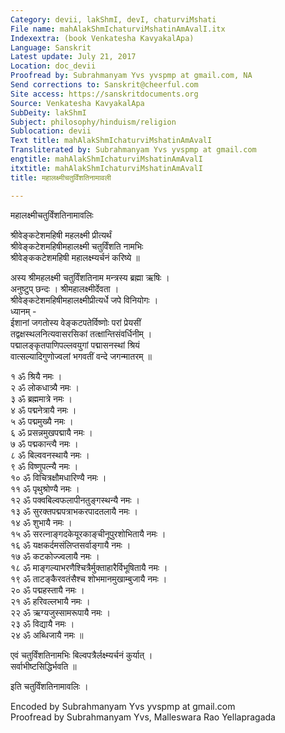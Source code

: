 ```yaml
---
Category: devii, lakShmI, devI, chaturviMshati
File name: mahAlakShmIchaturviMshatinAmAvalI.itx
Indexextra: (book Venkatesha KavyakalApa)
Language: Sanskrit
Latest update: July 21, 2017
Location: doc_devii
Proofread by: Subrahmanyam Yvs yvspmp at gmail.com, NA
Send corrections to: Sanskrit@cheerful.com
Site access: https://sanskritdocuments.org
Source: Venkatesha KavyakalApa
SubDeity: lakShmI
Subject: philosophy/hinduism/religion
Sublocation: devii
Text title: mahAlakShmIchaturviMshatinAmAvalI
Transliterated by: Subrahmanyam Yvs yvspmp at gmail.com
engtitle: mahAlakShmIchaturviMshatinAmAvalI
itxtitle: mahAlakShmIchaturviMshatinAmAvalI
title: महालक्ष्मीचतुर्विंशतिनामावली

---
```

  
 महालक्ष्मीचतुर्विंशतिनामावलिः   
  
श्रीवेङ्कटेशमहिषी महलक्ष्मी प्रीत्यर्थं  
श्रीवेङ्कटेशमहिषीमहालक्ष्मी चतुर्विंशति नामभिः  
श्रीवेङ्ककटेशमहिषी महालक्ष्म्यर्चनं करिष्ये ॥  
  
अस्य श्रीमहलक्ष्मी चतुर्विंशतिनाम मन्त्रस्य ब्रह्मा ऋषिः ।  
अनुष्टुप् छन्दः ।  श्रीमहालक्ष्मीर्देवता ।  
श्रीवेङ्कटेशमहिषीमहालक्ष्मीप्रीत्यर्धे जपे विनियोगः ।  
ध्यानम् -  
ईशानां जगतोस्य वेङ्कटपतेर्विष्णोः परां प्रेयसीं  
तद्वक्षस्थलनित्यवासरसिकां तत्क्षान्तिसंवर्धिनीम् ।  
पद्मालङ्कृतपाणिपल्लवयुगां पद्मासनस्थां श्रियं  
वात्सल्यादिगुणोज्वलां भगवतीं वन्दे जगन्मातरम् ॥  
  
१ ॐ श्रियै नमः ।  
२ ॐ लोकधात्र्यै नमः ।  
३ ॐ ब्रह्ममात्रे नमः ।  
४ ॐ पद्मनेत्रायै नमः  ।  
५ ॐ पद्ममुख्यै नमः ।  
६ ॐ प्रसन्नमुखपद्मायै नमः ।  
७ ॐ पद्मकान्त्यै नमः ।  
८ ॐ बिल्ववनस्थायै नमः ।  
९ ॐ विष्णुपत्न्यै नमः ।  
१० ॐ विचित्रक्षौमधारिण्यै नमः ।  
११ ॐ पृथुश्रोण्यै नमः ।  
१२ ॐ पक्वबिल्वफलापीनतुङ्गस्थन्यै नमः ।  
१३ ॐ सुरक्तपद्मपत्राभकरपादतलायै नमः ।  
१४ ॐ शुभायै नमः ।  
१५ ॐ सरत्नाङ्गदकेयूरकाङ्चीनूपुरशोभितायै नमः ।  
१६ ॐ यक्षकर्दमसंलिप्तसर्वाङ्गायै नमः ।  
१७ ॐ कटकोज्ज्वलायै नमः ।  
१८ ॐ माङ्गल्याभरणैश्चित्रैर्मुक्ताहारैर्विभूषितायै नमः ।  
१९ ॐ ताटङ्कैरवतंसैश्च शोभमानमुखाम्बुजायै नमः ।  
२० ॐ पद्महस्तायै नमः ।  
२१ ॐ हरिवल्लभायै नमः ।  
२२ ॐ ऋग्यजुस्सामरूपायै नमः ।  
२३ ॐ विद्यायै नमः ।  
२४ ॐ अब्धिजायै नमः ॥  
  
एवं चतुर्विंशतिनामभिः बिल्वपत्रैर्लक्ष्म्यर्चनं कुर्यात् ।  
सर्वाभीष्टसिद्धिर्भवति ॥  
  
इति चतुर्विंशतिनामावलिः ।  
  
Encoded by Subrahmanyam Yvs yvspmp at gmail.com  
Proofread by Subrahmanyam Yvs, Malleswara Rao Yellapragada  
  
  
